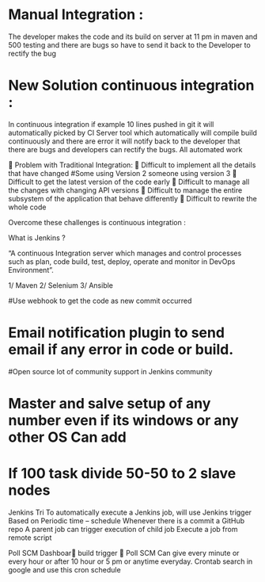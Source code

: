 

Manual Integration : 
=====================
The developer makes the code and its build on server at 11 pm in maven and 500 testing and there are bugs so have to send it back to the Developer to rectify the bug 

New Solution continuous integration : 
================================
In continuous integration if example 10 lines pushed in git it will automatically picked by CI Server tool which automatically will compile build continuously and there are error it will notify back to the developer that there are bugs and developers can rectify the bugs. All automated work  

 
	Problem with Traditional Integration: 
	Difficult to implement all the details that have changed 
#Some using Version 2 someone using version 3 
	Difficult to get the latest version of the code early
	Difficult to manage all the changes with changing API versions
	Difficult to manage the entire subsystem of the application that behave differently
	Difficult to rewrite the whole code

Overcome these challenges is continuous integration :
 
 


 

What is Jenkins ?

“A continuous Integration server which manages and control processes such as plan, code build, test, deploy, operate and monitor in DevOps Environment”.

1/ Maven
2/ Selenium
3/ Ansible 





 


#Use webhook to get the code      as new commit occurred
# Email notification plugin to send email if any error in code or build.
#Open source lot of community support in Jenkins community
# Master and salve setup of any number even if its windows or any other OS Can add 
# If 100 task divide 50-50 to 2 slave nodes 

                                         

Jenkins Tri
To automatically execute a Jenkins job, will use Jenkins trigger 
Based on 
Periodic time – schedule 
Whenever there is a commit a GitHub repo
A parent job can trigger execution of child job
Execute a job from remote script

Poll SCM Dashboar build trigger  Poll SCM
Can give every minute or every hour or after 10 hour or 5 pm or anytime everyday. 
Crontab search in google and use this cron schedule


